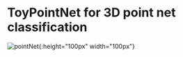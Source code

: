 # ToyPointNet for 3D point net classification
![pointNet](https://github.com/Cchen-77/PointNet/assets/95512597/405a4348-e654-49f9-a4af-5a33457458ea){:height="100px" width="100px"}
